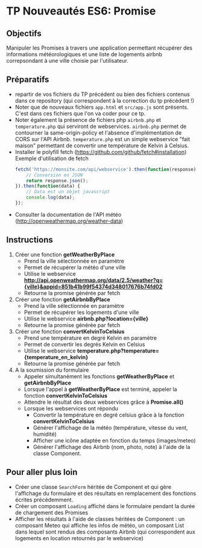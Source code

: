 # TP Nouveautés ES6: Promise

## Objectifs
Manipuler les Promises à travers une application permettant récupérer des informations météorologiques et une liste de logements airbnb correpsondant à une ville choisie par l'utilisateur.  

## Préparatifs
- repartir de vos fichiers du TP précédent ou bien des fichiers contenus dans ce repository (qui correspondent à la correction du tp précédent !)
- Noter que de nouveaux fichiers `app.html` et `src/app.js` sont présents. C'est dans ces fichiers que l'on va coder pour ce tp.
- Noter également la présence de fichiers php `airbnb.php` et `temperature.php` qui serviront de webservices. `airbnb.php` permet de contourner la same-origin-policy et l'absence d'implémentation de CORS sur l'API Airbnb. `temperature.php` est un simple webservice "fait maison" permettant de convertir une température de Kelvin à Celsius.
- Installer le polyfill fetch (https://github.com/github/fetch#installation)
    Exemple d'utilisation de fetch
    ```js
    fetch('https://monsite.com/api/webservice').then(function(response) { 
        // Conversion en JSON
        return response.json();
    }).then(function(data) {
        // Data est un objet javascript
        console.log(data); 
    });
    ```
- Consulter la documentation de l'API météo (http://openweathermap.org/weather-data)


## Instructions

1. Créer une fonction **getWeatherByPlace**
    + Prend la ville sélectionnée en paramètre
    + Permet de récupérer la météo d'une ville
    + Utilise le webservice **http://api.openweathermap.org/data/2.5/weather?q={ville}&appid=851b41b99f54374d348017676b74fd02**
    + Retourne la promise générée par fetch
2. Créer une fonction **getAirbnbByPlace**
    + Prend la ville sélectionnée en paramètre
    + Permet de récupérer les logements d'une ville
    + Utilise le webservice **airbnb.php?location={ville}**
    + Retourne la promise générée par fetch
3. Créer une fonction **convertKelvinToCelsius**
    + Prend une température en degré Kelvin en paramètre
    + Permet de convertir les degrés Kelvin en Celsius
    + Utilise le webservice **temperature.php?temperature={temperature_en_kelvin}**
    + Retourne la promise générée par fetch
4. A la soumission du formulaire
    + Appeler simultanément les fonctions **getWeatherByPlace** et **getAirbnbByPlace**
    + Lorsque l'appel à **getWeatherByPlace** est terminé, appeler la fonction **convertKelvinToCelsius** 
    + Attendre le résultat des deux webservices grâce à **Promise.all()**
    + Lorsque les webservices ont répondu
        * Convertir la température en degré celsius grâce à la fonction **convertKelvinToCelsius**
        * Générer l'affichage de la météo (température, vitesse du vent, humidité)
        * Afficher une icône adaptée en fonction du temps (images/meteo)
        * Générer l'affichage des Airbnb (nom, photo, note) à l'aide de la classe Component.


## Pour aller plus loin
- Créer une classe `SearchForm` héritée de Component et qui gère l'affichage du formulaire et des résultats en remplacement des fonctions écrites précédemment.
- Créer un composant `Loading` affiché dans le formulaire pendant la durée de chargement des Promises
- Afficher les résultats à l'aide de classes héritées de Component : un composant Meteo qui affiche les infos de météo, un composant List dans lequel sont rendus des composants Airbnb (qui correspondent aux logements en location retournés par le webservice)
<!--
classe form extends component : remplacer fonctions par méthodes de la classe (
render(element){
    if ( this.element ) {
        this.element.removeEventListener('submit', this.handleSubmit ); 
    }
    this.element = element;
    this.element.addEventListener('submit', this.handleSubmit );
    super.render( element );
}

promises : chainage converttocelsius plutôt sur getweather que sur promise.all

-->


